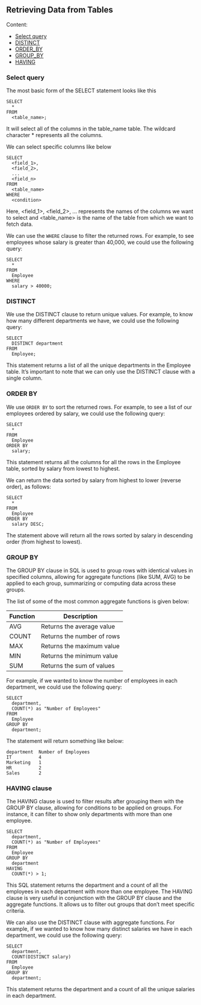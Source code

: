 ## Retrieving Data from Tables

Content:
- [Select query](#select-query)
- [DISTINCT](#distinct)
- [ORDER_BY](#order-by)
- [GROUP_BY](#group-by)
- [HAVING](#having-clause)


### Select query

The most basic form of the SELECT statement looks like this

```
SELECT
  *
FROM
  <table_name>;
```
It will select all of the columns in the table_name table. The wildcard character * represents all the columns.

We can select specific columns like below

```
SELECT
  <field_1>,
  <field_2>,
  ...
  <field_n>
FROM
  <table_name>
WHERE
  <condition>
```
Here, <field_1>, <field_2>, ... represents the names of the columns we want to select and <table_name> is the name of the table from which we want to fetch data.


We can use the `WHERE` clause to filter the returned rows. For example, to see employees whose salary is greater than 40,000, we could use the following query:

```
SELECT
  *
FROM
  Employee
WHERE
  salary > 40000;
```

### DISTINCT

We use the DISTINCT clause to return unique values. For example, to know how many different departments we have, we could use the following query:

```
SELECT
  DISTINCT department
FROM
  Employee;

```
This statement returns a list of all the unique departments in the Employee table. It’s important to note that we can only use the DISTINCT clause with a single column.


### ORDER BY

We use `ORDER BY` to sort the returned rows. For example, to see a list of our employees ordered by salary, we could use the following query:

```
SELECT
  *
FROM
  Employee
ORDER BY
  salary;
```

This statement returns all the columns for all the rows in the Employee table, sorted by salary from lowest to highest.

We can return the data sorted by salary from highest to lower (reverse order), as follows:

```
SELECT
  *
FROM
  Employee
ORDER BY
  salary DESC;
```
The statement above will return all the rows sorted by salary in descending order (from highest to lowest).


### GROUP BY

The GROUP BY clause in SQL is used to group rows with identical values in specified columns, allowing for aggregate functions (like SUM, AVG) to be applied to each group, summarizing or computing data across these groups.

The list of some of the most common aggregate functions is given below:

| Function | Description |
|----------|-------------|
| AVG      | Returns the average value |
| COUNT    | Returns the number of rows|
| MAX      | Returns the maximum value |
| MIN      | Returns the minimum value |
| SUM      | Returns the sum of values |

For example, if we wanted to know the number of employees in each department, we could use the following query:

```
SELECT
  department,
  COUNT(*) as "Number of Employees"
FROM
  Employee
GROUP BY
  department;
```
The statement will return something like below:

```
department	Number of Employees
IT	        4
Marketing	1
HR	        2
Sales       2
```

### HAVING clause

The HAVING clause is used to filter results after grouping them with the GROUP BY clause, allowing for conditions to be applied on groups. For instance, it can filter to show only departments with more than one employee.

```
SELECT
  department,
  COUNT(*) as "Number of Employees"
FROM
  Employee
GROUP BY
  department
HAVING
  COUNT(*) > 1;

```

This SQL statement returns the department and a count of all the employees in each department with more than one employee. The HAVING clause is very useful in conjunction with the GROUP BY clause and the aggregate functions. It allows us to filter out groups that don’t meet specific criteria.

We can also use the DISTINCT clause with aggregate functions. For example, if we wanted to know how many distinct salaries we have in each department, we could use the following query:

```
SELECT
  department,
  COUNT(DISTINCT salary)
FROM
  Employee
GROUP BY
  department;

```

This statement returns the department and a count of all the unique salaries in each department.

